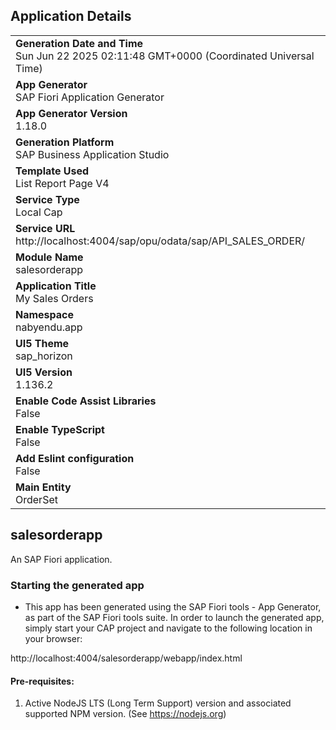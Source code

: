 ## Application Details
|               |
| ------------- |
|**Generation Date and Time**<br>Sun Jun 22 2025 02:11:48 GMT+0000 (Coordinated Universal Time)|
|**App Generator**<br>SAP Fiori Application Generator|
|**App Generator Version**<br>1.18.0|
|**Generation Platform**<br>SAP Business Application Studio|
|**Template Used**<br>List Report Page V4|
|**Service Type**<br>Local Cap|
|**Service URL**<br>http://localhost:4004/sap/opu/odata/sap/API_SALES_ORDER/|
|**Module Name**<br>salesorderapp|
|**Application Title**<br>My Sales Orders|
|**Namespace**<br>nabyendu.app|
|**UI5 Theme**<br>sap_horizon|
|**UI5 Version**<br>1.136.2|
|**Enable Code Assist Libraries**<br>False|
|**Enable TypeScript**<br>False|
|**Add Eslint configuration**<br>False|
|**Main Entity**<br>OrderSet|

## salesorderapp

An SAP Fiori application.

### Starting the generated app

-   This app has been generated using the SAP Fiori tools - App Generator, as part of the SAP Fiori tools suite.  In order to launch the generated app, simply start your CAP project and navigate to the following location in your browser:

http://localhost:4004/salesorderapp/webapp/index.html

#### Pre-requisites:

1. Active NodeJS LTS (Long Term Support) version and associated supported NPM version.  (See https://nodejs.org)


